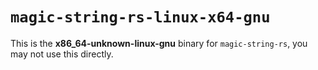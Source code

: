 # `magic-string-rs-linux-x64-gnu`

This is the **x86_64-unknown-linux-gnu** binary for `magic-string-rs`, you may not use this directly.
